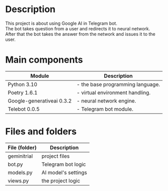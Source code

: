 # Description
This project is about using Google AI in Telegram bot.\
The bot takes question from a user and redirects it to neural network.\
After that the bot takes the answer from the network and issues it to the user.

# Main components
| Module        | Description                      |
|---------------|----------------------------------|
| Python 3.10   | - the base programming language. |
| Poetry 1.6.1  |                 - virtual environment handling.|
|Google-generativeai 0.3.2|    - neural network engine.|
|Telebot 0.0.5|                - Telegram bot module.|

# Files and folders
| File (folder) | Description         |
|---------------|---------------------|
| geminitrial   | project files       |
| bot.py        | Telegram bot logic  |
| models.py     | AI model's settings |
| views.py      | the project logic   |